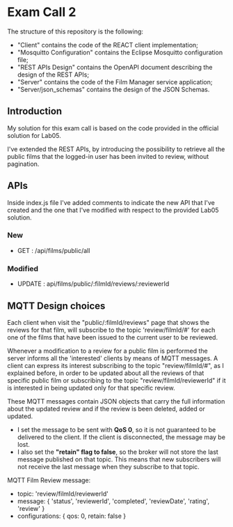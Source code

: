 # Exam Call 2

The structure of this repository is the following:
  - "Client" contains the code of the REACT client implementation;
  - "Mosquitto Configuration" contains the Eclipse Mosquitto configuration file;
  - "REST APIs Design" contains the OpenAPI document describing the design of the REST APIs;
  - "Server" contains the code of the Film Manager service application;
  - "Server/json_schemas" contains the design of the JSON Schemas.

## **Introduction**

My solution for this exam call is based on the code provided in the official solution for Lab05.

I've extended the REST APIs, by introducing the possibility to retrieve all the public films that the logged-in user has been invited to review, without pagination.

## **APIs**

Inside index.js file I've added comments to indicate the new API that I've created and the one that I've modified with respect to the provided Lab05 solution.

### New 
- GET : /api/films/public/all

### Modified
- UPDATE : api/films/public/:filmId/reviews/:reviewerId


## **MQTT Design choices**

Each client when visit the "public/:filmId/reviews" page that shows the reviews for that film, will subscribe to the topic 'review/filmId/#' for each one of the films that have been issued to the current user to be reviewed.

Whenever a modification to a review for a public film is performed the server informs all the 'interested' clients by means of MQTT messages. A client can express its interest subscribing to the topic "review/filmId/#", as I explained before, in order to be updated about all the reviews of that specific public film or subscribing to the topic "review/filmId/reviewerId" if it is interested in being updated only for that specific review.

These MQTT messages contain JSON objects that carry the full information about the updated review and if the review is been deleted, added or updated.

- I set the message to be sent with **QoS 0**, so it is not guaranteed to be delivered to the client. If the client is disconnected, the message may be lost. 
- I also set the **"retain" flag to false**, so the broker will not store the last message published on that topic. This means that new subscribers will not receive the last message when they subscribe to that topic.

MQTT Film Review message:
- topic: 'review/filmId/reviewerId'
- message: { 'status', 'reviewerId', 'completed', 'reviewDate', 'rating', 'review' }
- configurations: { qos: 0, retain: false }





